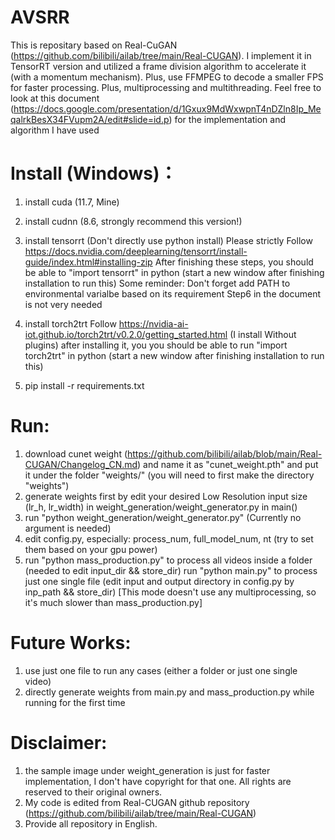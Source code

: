 # AVSRR
This is repositary based on Real-CuGAN (https://github.com/bilibili/ailab/tree/main/Real-CUGAN). 
I implement it in TensorRT version and utilized a frame division algorithm to accelerate it (with a momentum mechanism). Plus, use FFMPEG to decode a smaller FPS for faster processing. Plus, multiprocessing and multithreading.
Feel free to look at this document (https://docs.google.com/presentation/d/1Gxux9MdWxwpnT4nDZln8Ip_MeqalrkBesX34FVupm2A/edit#slide=id.p) for the implementation and algorithm I have used


# Install (Windows)：
1. install cuda (11.7, Mine)
2. install cudnn (8.6, strongly recommend this version!)
3. install tensorrt (Don't directly use python install)
    Please strictly Follow https://docs.nvidia.com/deeplearning/tensorrt/install-guide/index.html#installing-zip
    After finishing these steps, you should be able to "import tensorrt" in python (start a new window after finishing installation to run this)
    Some reminder:
        Don't forget add PATH to environmental varialbe based on its requirement
        Step6 in the document is not very needed

4. install torch2trt
    Follow https://nvidia-ai-iot.github.io/torch2trt/v0.2.0/getting_started.html   (I install Without plugins)
    after installing it, you you should be able to run "import torch2trt" in python (start a new window after finishing installation to run this)

5. pip install -r requirements.txt


# Run:
1. download cunet weight (https://github.com/bilibili/ailab/blob/main/Real-CUGAN/Changelog_CN.md) and name it as "cunet_weight.pth" and put it under the folder "weights/" (you will need to first make the directory "weights")
2. generate weights first by edit your desired Low Resolution input size (lr_h, lr_width) in weight_generation/weight_generator.py in main()
3. run "python weight_generation/weight_generator.py" (Currently no argument is needed)
4. edit config.py, especially: process_num, full_model_num, nt  (try to set them based on your gpu power)
5. run "python mass_production.py" to process all videos inside a folder (needed to edit input_dir && store_dir)
   run "python main.py" to process just one single file (edit input and output directory in config.py by inp_path && store_dir) [This mode doesn't use any multiprocessing, so it's much slower than mass_production.py]

    


# Future Works:
1. use just one file to run any cases (either a folder or just one single video)
2. directly generate weights from main.py and mass_production.py while running for the first time


# Disclaimer:
1. the sample image under weight_generation is just for faster implementation, I don't have copyright for that one. All rights are reserved to their original owners.
2. My code is edited from Real-CUGAN github repository (https://github.com/bilibili/ailab/tree/main/Real-CUGAN)
3. Provide all repository in English.
